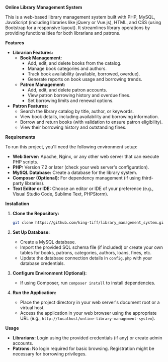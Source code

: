 **Online Library Management System**

This is a web-based library management system built with PHP, MySQL, JavaScript (including libraries like jQuery or Vue.js), HTML, and CSS (using Bootstrap for a responsive layout). It streamlines library operations by providing functionalities for both librarians and patrons.

**Features**

* **Librarian Features:**
    * **Book Management:**
        * Add, edit, and delete books from the catalog.
        * Manage book categories and authors.
        * Track book availability (available, borrowed, overdue).
        * Generate reports on book usage and borrowing trends.
    * **Patron Management:**
        * Add, edit, and delete patron accounts.
        * View patron borrowing history and overdue fines.
        * Set borrowing limits and renewal options.
* **Patron Features:**
    * Search the library catalog by title, author, or keywords.
    * View book details, including availability and borrowing information.
    * Borrow and return books (with validation to ensure patron eligibility).
    * View their borrowing history and outstanding fines.

**Requirements**

To run this project, you'll need the following environment setup:

* **Web Server:** Apache, Nginx, or any other web server that can execute PHP scripts.
* **PHP:** Version 7.2 or later (check your web server's configuration).
* **MySQL Database:** Create a database for the library system.
* **Composer (Optional):** For dependency management (if using third-party libraries).
* **Text Editor or IDE:** Choose an editor or IDE of your preference (e.g., Visual Studio Code, Sublime Text, PHPStorm).

**Installation**

1. **Clone the Repository:**
   ```bash
   git clone https://github.com/king-tiff/library_management_system.git
   ```
2. **Set Up Database:**
   * Create a MySQL database.
   * Import the provided SQL schema file (if included) or create your own tables for books, patrons, categories, authors, loans, fines, etc.
   * Update the database connection details in `config.php` with your database credentials.

3. **Configure Environment (Optional):**
   * If using Composer, run `composer install` to install dependencies.

4. **Run the Application:**
   * Place the project directory in your web server's document root or a virtual host.
   * Access the application in your web browser using the appropriate URL (e.g., `http://localhost/online-library-management-system`).

**Usage**

* **Librarians:** Login using the provided credentials (if any) or create admin accounts.
* **Patrons:** No login required for basic browsing. Registration might be necessary for borrowing privileges.
